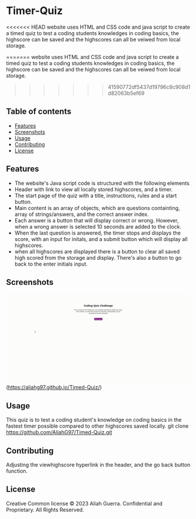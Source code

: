 # Timer-Quiz
<<<<<<< HEAD
website uses HTML and CSS code and java script to create a timed quiz to test a coding students knowledges in coding basics, the highscore can be saved and the highscores can all be veiwed from local storage.

=======
website uses HTML and CSS code and java script to create a timed quiz to test a coding students knowledges in coding basics, the highscore can be saved and the highscores can all be veiwed from local storage. 
>>>>>>> 41590772df5437d19796c8c908d1d82063b5ef69
## Table of contents
- [Features](#features)
- [Screenshots](#screenshots)
- [Usage](#usage)
- [Contributing](#contributing)
- [License](#license)

## Features
- The website's Java script code is structured with the following elements
- Header with link to view all locally stored highscores, and a timer.
- The start page of the quiz with a title, instructions, rules and a start button.
- Main content is an array of objects, which are questions containting, array of strings/answers, and the correct answer index.
- Each answer is a button that will display correct or wrong. However, when a wrong answer is selected 10 seconds are added to the clock.
- When the last question is answered, the timer stops and displays the score, with an input for initals, and a submit button which will display all highscores.
- when all highscores are displayed there is a button to clear all saved high scored from the storage and display. There's also a button to go back to the enter initials input.

## Screenshots
![Timer Screenshot](./assets/images/Timed-Quiz_Screenshot.gif) (https://aliahg97.github.io/Timed-Quiz/)

## Usage 
This quiz is to test a coding student's knowledge on coding basics in the fastest timer possible compared to other highscores saved locally.
git clone https://github.com/AliahG97/Timed-Quiz.git

## Contributing
Adjusting the viewhighscore hyperlink in the header, and the go back button function.

## License
Creative Common license
© 2023 Aliah Guerra. Confidential and Proprietary. All Rights Reserved.








